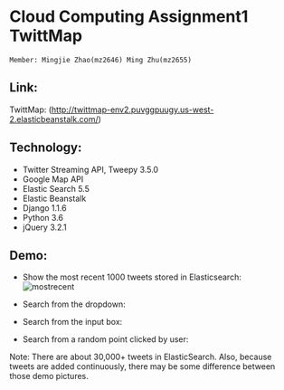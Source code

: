 # Cloud Computing Assignment1 TwittMap

	Member: Mingjie Zhao(mz2646) Ming Zhu(mz2655)

## Link:
TwittMap: (http://twittmap-env2.puvggpuugy.us-west-2.elasticbeanstalk.com/)

## Technology:
* Twitter Streaming API, Tweepy 3.5.0
* Google Map API
* Elastic Search 5.5
* Elastic Beanstalk
* Django 1.1.6
* Python 3.6
* jQuery 3.2.1

## Demo:

* Show the most recent 1000 tweets stored in Elasticsearch:
![mostrecent](https://github.com/streammy2013/Cloud-Computing-Assignment1-TwittMap/blob/master/demo%20img/initial.png)

* Search from the dropdown:

* Search from the input box:

* Search from a random point clicked by user:

Note: There are about 30,000+ tweets in ElasticSearch. Also, because tweets are added continuously, there may be some difference between those demo pictures.


